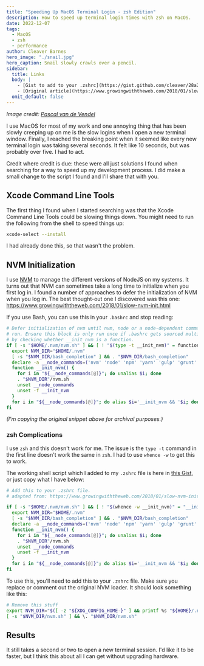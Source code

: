 ```yaml
---
title: "Speeding Up MacOS Terminal Login - zsh Edition"
description: How to speed up terminal login times with zsh on MacOS.
date: 2022-12-07
tags:
  - MacOS
  - zsh
  - performance
author: Cleaver Barnes
hero_image: "./snail.jpg"
hero_caption: Snail slowly crawls over a pencil.
sidebar:
  title: Links
  body: |
    - [Gist to add to your .zshrc](https://gist.github.com/cleaver/28a20373161e3bc8bfa9a903c3fab32f)<br />
    - [Original article](https://www.growingwiththeweb.com/2018/01/slow-nvm-init.html)
  omit_default: false
---
```

*Image credit: [Pascal van de Vendel](https://unsplash.com/@pascalvendel)*

I use MacOS for most of my work and one annoying thing that has been slowly creeping up on me is the slow logins when I open a new terminal window. Finally, I reached the breaking point when it seemed like every new terminal login was taking several seconds. It felt like 10 seconds, but was probably over five. I had to act.

<!-- more -->

Credit where credit is due: these were all just solutions I found when searching for a way to speed up my development process. I did make a small change to the script I found and I'll share that with you.

## Xcode Command Line Tools

The first thing I found when I started searching was that the Xcode Command Line Tools could be slowing things down. You might need to run the following from the shell to speed things up:

```bash
xcode-select --install
```

I had already done this, so that wasn't the problem.

## NVM Initialization

I use [NVM](https://github.com/nvm-sh/nvm) to manage the different versions of NodeJS on my systems. It turns out that NVM can sometimes take a long time to initialize when you first log in. I found a number of approaches to defer the initialization of NVM when you log in. The best thought-out one I discovered was this one: https://www.growingwiththeweb.com/2018/01/slow-nvm-init.html

If you use Bash, you can use this in your `.bashrc` and stop reading:

```bash
# Defer initialization of nvm until nvm, node or a node-dependent command is
# run. Ensure this block is only run once if .bashrc gets sourced multiple times
# by checking whether __init_nvm is a function.
if [ -s "$HOME/.nvm/nvm.sh" ] && [ ! "$(type -t __init_nvm)" = function ]; then
  export NVM_DIR="$HOME/.nvm"
  [ -s "$NVM_DIR/bash_completion" ] && . "$NVM_DIR/bash_completion"
  declare -a __node_commands=('nvm' 'node' 'npm' 'yarn' 'gulp' 'grunt' 'webpack')
  function __init_nvm() {
    for i in "${__node_commands[@]}"; do unalias $i; done
    . "$NVM_DIR"/nvm.sh
    unset __node_commands
    unset -f __init_nvm
  }
  for i in "${__node_commands[@]}"; do alias $i='__init_nvm && '$i; done
fi
```
*(I'm copying the original snippet above for archival purposes.)*

### zsh Complications

I use `zsh` and this doesn't work for me. The issue is the `type -t` command in the first line doesn't work the same in `zsh`. I had to use `whence -w` to get this to work.

The working shell script which I added to my `.zshrc` file is here in [this Gist](https://gist.github.com/cleaver/28a20373161e3bc8bfa9a903c3fab32f), or just copy what I have below:

```bash
# Add this to your .zshrc file.
# adapted from: https://www.growingwiththeweb.com/2018/01/slow-nvm-init.html

if [ -s "$HOME/.nvm/nvm.sh" ] && [ ! "$(whence -w __init_nvm)" = "__init_nvm: function" ]; then
  export NVM_DIR="$HOME/.nvm"
  [ -s "$NVM_DIR/bash_completion" ] && . "$NVM_DIR/bash_completion"
  declare -a __node_commands=('nvm' 'node' 'npm' 'yarn' 'gulp' 'grunt' 'webpack')
  function __init_nvm() {
    for i in "${__node_commands[@]}"; do unalias $i; done
    . "$NVM_DIR"/nvm.sh
    unset __node_commands
    unset -f __init_nvm
  }
  for i in "${__node_commands[@]}"; do alias $i='__init_nvm && '$i; done
fi
```

To use this, you'll need to add this to your `.zshrc` file. Make sure you replace or comment out the original NVM loader. It should look something like this:

```bash
# Remove this stuff
export NVM_DIR="$([ -z "${XDG_CONFIG_HOME-}" ] && printf %s "${HOME}/.nvm" || printf %s "${XDG_CONFIG_HOME}/nvm")"
[ -s "$NVM_DIR/nvm.sh" ] && \. "$NVM_DIR/nvm.sh"
```

## Results

It still takes a second or two to open a new terminal session. I'd like it to be faster, but I think this about all I can get without upgrading hardware.
